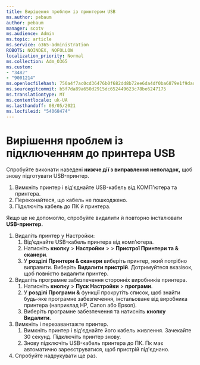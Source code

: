 ```yaml
---
title: Вирішення проблем із принтером USB
ms.author: pebaum
author: pebaum
manager: scotv
ms.audience: Admin
ms.topic: article
ms.service: o365-administration
ROBOTS: NOINDEX, NOFOLLOW
localization_priority: Normal
ms.collection: Adm_O365
ms.custom:
- "3482"
- "9001214"
ms.openlocfilehash: 750a4f7ac0cd36476b0f682dd8b72ee6da4df0ba6879e1f9dad32dbcea15053e
ms.sourcegitcommit: b5f7da89a650d2915dc652449623c78be6247175
ms.translationtype: MT
ms.contentlocale: uk-UA
ms.lasthandoff: 08/05/2021
ms.locfileid: "54068474"
---
```

# <a name="fix-usb-printer-connection-issues"></a>Вирішення проблем із підключенням до принтера USB

Спробуйте виконати наведені **нижче дії з виправлення неполадок,** щоб знову підготувати USB-принтер.

1. Вимкніть принтер і від'єднайте USB-кабель від КОМП'ютера та принтера.
2. Переконайтеся, що кабель не пошкоджено.
3. Підключіть кабель до ПК й принтера.

Якщо це не допомогло, спробуйте видалити й повторно інсталювати **USB-принтер.**

1. Видаліть принтер у Настройки:
    1. Від'єднайте USB-кабель принтера від комп'ютера.
    2. Натисніть **кнопку**  >  **Настройки**  >    >  **Пристрої Принтери та & сканери**.
    3. У **розділі Принтери & сканери** виберіть принтер, який потрібно виправити. Виберіть **Видалити пристрій**. Дотримуйтеся вказівок, щоб повністю видалити принтер.
2. Видаліть програмне забезпечення сторонніх виробників принтера.
    1. Натисніть **кнопку**  >  **Пуск Настройки**  >  **програми**.
    2. У **розділі Програми &** функції прокрутіть список, щоб знайти будь-яке програмне забезпечення, інстальоване від виробника принтера (наприклад HP, Canon або Epson).
    3. Виберіть програмне забезпечення та натисніть **кнопку Видалити**.
3. Вимкніть і перезавантажте принтер.<br>
    1. Вимкніть принтер і від'єднайте його кабель живлення. Зачекайте 30 секунд. Підключіть принтер знову.
    2. Знову підключіть USB-кабель принтера до ПК. Пк має автоматично зареєструватися, щоб пристрій під'єднано.
4. Спробуйте надрукувати ще раз.